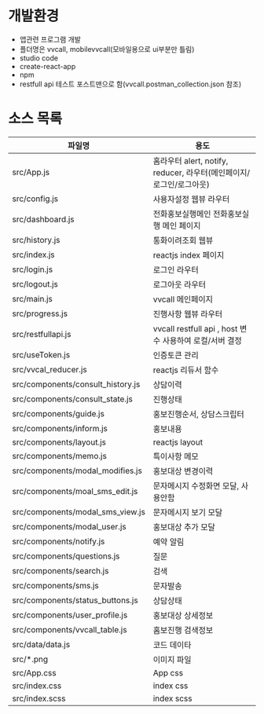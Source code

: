 # 개발환경
  - 앱관련 프로그램 개발
  - 플더명은 vvcall, mobilevvcall(모바일용으로 ui부분만 틀림) 
  - studio code
  - create-react-app
  - npm
  - restfull api 테스트 포스트맨으로 함(vvcall.postman_collection.json 참조)

# 소스 목록 


| 파일명  | 용도 | 
| ---------------------------------- | ------------------------------------------ | 
| src/App.js  | 홈라우터  alert, notify, reducer, 라우터(메인페이지/로그인/로그아웃)
| src/config.js  | 사용자설정 웹뷰 라우터  
| src/dashboard.js  | 전화홍보실행메인   전화홍보실행 메인 페이지
| src/history.js  | 통화이려조회 웹뷰  
| src/index.js  | reactjs index 페이지  
| src/login.js  | 로그인 라우터  
| src/logout.js  | 로그아웃 라우터  
| src/main.js  | vvcall 메인페이지   
| src/progress.js  | 진행사항 웹뷰 라우터  
| src/restfullapi.js  | vvcall restfull api , host 변수 사용하여 로컬/서버 결정
| src/useToken.js  | 인증토큰 관리  
| src/vvcal_reducer.js  | reactjs 리듀서 함수  
| src/components/consult_history.js  | 상담이력  
| src/components/consult_state.js  | 진행상태  
| src/components/guide.js  | 홍보진행순서, 상담스크립터  
| src/components/inform.js  | 홍보내용   
| src/components/layout.js  | reactjs layout  
| src/components/memo.js  | 특이사항 메모  
| src/components/modal_modifies.js  | 홍보대상 변경이력  
| src/components/moal_sms_edit.js  | 문자메시지 수정화면 모달, 사용안함
| src/components/modal_sms_view.js  | 문자메시지 보기 모달  
| src/components/modal_user.js  | 홍보대상 추가 모달  
| src/components/notify.js  | 예약 알림  
| src/components/questions.js  | 질문  
| src/components/search.js  | 검색  
| src/components/sms.js  | 문자발송  
| src/components/status_buttons.js  | 상담상태  
| src/components/user_profile.js  | 홍보대상 상세정보  
| src/components/vvcall_table.js  | 홈보진행 검색정보  
| src/data/data.js  | 코드 데이타  
| src/*.png  | 이미지 파일
| src/App.css  | App css
| src/index.css  | index css
| src/index.scss  | index scss


